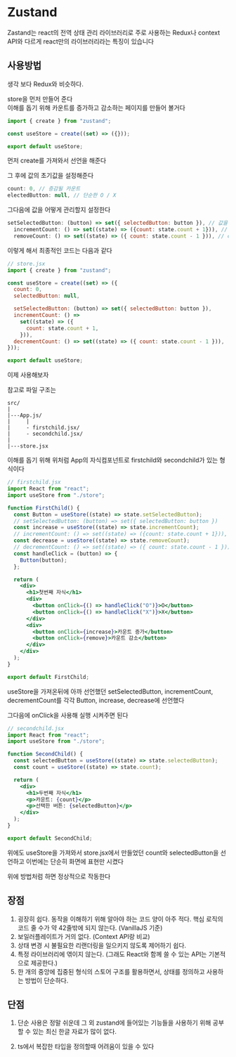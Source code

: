 # Zustand

Zastand는 react의 전역 상태 관리 라이브러리로 주로 사용하는 Redux나 context API와 다르게 react만의 라이브러리라는 특징이 있습니다

## 사용방법

생각 보다 Redux와 비슷하다.

store을 먼저 만들어 준다<br>
이해를 돕기 위해 카운트를 증가하고 감소하는 페이지를 만들어 볼거다

```jsx
import { create } from "zustand";

const useStore = create((set) => ({}));

export default useStore;
```

먼저 create를 가져와서 선언을 해준다

그 후에 값의 초기값을 설정해준다

```jsx
count: 0, // 증감될 카운트
electedButton: null, // 단순한 O / X
```

그다음에 값을 어떻게 관리할지 설정한다

```jsx
setSelectedButton: (button) => set({ selectedButton: button }), // 값을 받아오기
  incrementCount: () => set((state) => ({count: state.count + 1})), // count증가
  removeCount: () => set((state) => ({ count: state.count - 1 })), // count 감소
```

이렇게 해서 최종적인 코드는 다음과 같다

```jsx
// store.jsx
import { create } from "zustand";

const useStore = create((set) => ({
  count: 0,
  selectedButton: null,

  setSelectedButton: (button) => set({ selectedButton: button }),
  incrementCount: () =>
    set((state) => ({
      count: state.count + 1,
    })),
  decrementCount: () => set((state) => ({ count: state.count - 1 })),
}));

export default useStore;
```

이제 사용해보자

참고로 파일 구조는

```
src/
|
|---App.js/
|     |
|     - firstchild.jsx/
|     - secondchild.jsx/
|
|---store.jsx
```

이해를 돕기 위해 위처럼 App의 자식컴포넌트로 firstchild와 secondchild가 있는 형식이다

```jsx
// firstchild.jsx
import React from "react";
import useStore from "./store";

function FirstChild() {
  const Button = useStore((state) => state.setSelectedButton);
  // setSelectedButton: (button) => set({ selectedButton: button })
  const increase = useStore((state) => state.incrementCount);
  // incrementCount: () => set((state) => ({count: state.count + 1})),
  const decrease = useStore((state) => state.removeCount);
  // decrementCount: () => set((state) => ({ count: state.count - 1 })),
  const handleClick = (button) => {
    Button(button);
  };

  return (
    <div>
      <h1>첫번째 자식</h1>
      <div>
        <button onClick={() => handleClick("O")}>O</button>
        <button onClick={() => handleClick("X")}>X</button>
      </div>
      <div>
        <button onClick={increase}>카운트 증가</button>
        <button onClick={remove}>카운트 감소</button>
      </div>
    </div>
  );
}

export default FirstChild;
```

useStore을 가져온뒤에 아까 선언했던 setSelectedButton, incrementCount, decrementCount를 각각 Button, increase, decrease에 선언했다

그다음에 onClick을 사용해 실행 시켜주면 된다

```jsx
// secondchild.jsx
import React from "react";
import useStore from "./store";

function SecondChild() {
  const selectedButton = useStore((state) => state.selectedButton);
  const count = useStore((state) => state.count);

  return (
    <div>
      <h1>두번째 자식</h1>
      <p>카운트: {count}</p>
      <p>선택한 버튼: {selectedButton}</p>
    </div>
  );
}

export default SecondChild;
```

위에도 useStore을 가져와서 store.jsx에서 만들었던 count와 selectedButton을 선언하고 이번에는 단순히 화면에 표현만 시켰다

위에 방법처럼 하면 정상적으로 작동한다

## 장점

1. 굉장히 쉽다. 동작을 이해하기 위해 알아야 하는 코드 양이 아주 적다. 핵심 로직의 코드 줄 수가 약 42줄밖에 되지 않는다. (VanillaJS 기준)
2. 보일러플레이트가 거의 없다. (Context API랑 비교)
3. 상태 변경 시 불필요한 리랜더링을 일으키지 않도록 제어하기 쉽다.
4. 특정 라이브러리에 엮이지 않는다. (그래도 React와 함께 쓸 수 있는 API는 기본적으로 제공한다.)
5. 한 개의 중앙에 집중된 형식의 스토어 구조를 활용하면서, 상태를 정의하고 사용하는 방법이 단순하다.

## 단점

1. 단순 사용은 정말 쉬운데 그 외 zustand에 들어있는 기능들을 사용하기 위해 공부할 수 있는 최신 한글 자료가 많이 없다.

2. ts에서 복잡한 타입을 정의할때 어려움이 있을 수 있다
